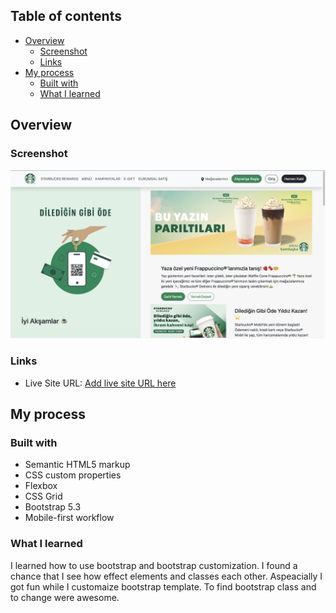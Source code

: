 ## Table of contents

- [Overview](#overview)
  - [Screenshot](#screenshot)
  - [Links](#links)
- [My process](#my-process)
  - [Built with](#built-with)
  - [What I learned](#what-i-learned)

## Overview
### Screenshot

![](/assests/design/starbucks-clone-screenshot.png)

### Links

- Live Site URL: [Add live site URL here](https://your-live-site-url.com)

## My process

### Built with

- Semantic HTML5 markup
- CSS custom properties
- Flexbox
- CSS Grid
- Bootstrap 5.3
- Mobile-first workflow

### What I learned

I learned how to use bootstrap and bootstrap customization. I found a chance that I see how effect elements and classes each other. Aspeacially I got fun while I customaize bootstrap template. To find bootstrap class and to change were awesome.


